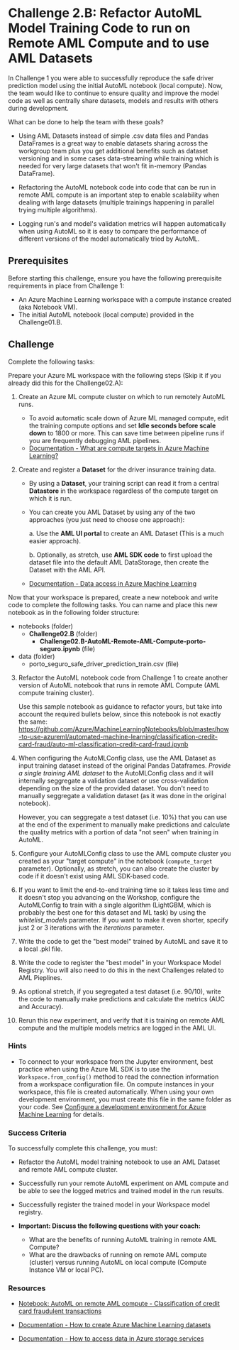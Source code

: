 # Challenge 2.B: Refactor AutoML Model Training Code to run on Remote AML Compute and to use AML Datasets

In Challenge 1 you were able to successfully reproduce the safe driver prediction model using the initial AutoML notebook (local compute). Now, the team would like to continue to ensure quality and improve the model code as well as centrally share datasets, models and results with others during development.  

What can be done to help the team with these goals?

* Using AML Datasets instead of simple .csv data files and Pandas DataFrames is a great way to enable datasets sharing across the workgroup team plus you get additional benefits such as dataset versioning and in some cases data-streaming while training which is needed for very large datasets that won't fit in-memory (Pandas DataFrame).  

* Refactoring the AutoML notebook code into code that can be run in remote AML compute is an important step to enable scalability when dealing with large datasets (multiple trainings happening in parallel trying multiple algorithms).

* Logging run's and model's validation metrics will happen automatically when using AutoML so it is easy to compare the performance of different versions of the model automatically tried by AutoML.

## Prerequisites

Before starting this challenge, ensure you have the following prerequisite requirements in place from Challenge 1:

* An Azure Machine Learning workspace with a compute instance created (aka Notebook VM).
* The initial AutoML notebook (local compute) provided in the Challenge01.B.

## Challenge

Complete the following tasks:

Prepare your Azure ML workspace with the following steps (Skip it if you already did this for the Challenge02.A):

1. Create an Azure ML compute cluster on which to run remotely AutoML runs.
    * To avoid automatic scale down of Azure ML managed compute, edit the training compute options and set **Idle seconds before scale down** to 1800 or more. This can save time between pipeline runs if you are frequently debugging AML pipelines.
    * [Documentation - What are compute targets in Azure Machine Learning?](https://docs.microsoft.com/azure/machine-learning/concept-compute-target)

2. Create and register a **Dataset** for the driver insurance training data.
    * By using a **Dataset**, your training script can read it from a central **Datastore** in the workspace regardless of the compute target on which it is run.

    * You can create you AML Dataset by using any of the two approaches (you just need to choose one approach):

        a. Use the **AML UI portal** to create an AML Dataset (This is a much easier approach).

        b. Optionally, as stretch, use **AML SDK code** to first upload the dataset file into the default AML DataStorage, then create the Dataset with the AML API.
    
    * [Documentation - Data access in Azure Machine Learning](https://docs.microsoft.com/azure/machine-learning/concept-data)

Now that your workspace is prepared, create a new notebook and write code to complete the following tasks. You can name and place this new notebook as in the following folder structure:

* notebooks (folder)
    * **Challenge02.B** (folder)
        * **Challenge02.B-AutoML-Remote-AML-Compute-porto-seguro.ipynb** (file)
* data (folder)
    * porto_seguro_safe_driver_prediction_train.csv (file)


3. Refactor the AutoML notebook code from Challenge 1 to create another version of AutoML notebook that runs in remote AML Compute (AML compute training cluster). 

    Use this sample notebook as guidance to refactor yours, but take into account the required bullets below, since this notebook is not exactly the same: https://github.com/Azure/MachineLearningNotebooks/blob/master/how-to-use-azureml/automated-machine-learning/classification-credit-card-fraud/auto-ml-classification-credit-card-fraud.ipynb 

4. When configuring the AutoMLConfig class, use the AML Dataset as input training dataset instead of the original Pandas Dataframes. *Provide a single training AML dataset* to the AutoMLConfig class and it will internally seggregate a validation dataset or use cross-validation depending on the size of the provided dataset. You don't need to manually seggregate a validation dataset (as it was done in the original notebook).

    However, you can seggregate a test dataset (i.e. 10%) that you can use at the end of the experiment to manually make predictions and calculate the quality metrics with a portion of data "not seen" when training in AutoML.

5. Configure your AutoMLConfig class to use the AML compute cluster you created as your "target compute" in the notebook (`compute_target` parameter). Optionally, as stretch, you can also create the cluster by code if it doesn't exist using AML SDK-based code.

6. If you want to limit the end-to-end training time so it takes less time and it doesn't stop you advancing on the Workshop, configure the AutoMLConfig to train with a single algorithm (LightGBM, which is probably the best one for this dataset and ML task) by using the *whitelist_models* parameter. If you want to make it even shorter, specify just 2 or 3 iterations with the *iterations* parameter.

7. Write the code to get the "best model" trained by AutoML and save it to a local .pkl file. 

8. Write the code to register the "best model" in your Workspace Model Registry. You will also need to do this in the next Challenges related to AML Pieplines.

9. As optional stretch, if you segregated a test dataset (i.e. 90/10), write the code to manually make predictions and calculate the metrics (AUC and Accuracy).

10. Rerun this new experiment, and verify that it is training on remote AML compute and the multiple models metrics are logged in the AML UI.

### Hints

* To connect to your workspace from the Jupyter environment, best practice when using the Azure ML SDK is to use the `Workspace.from_config()` method to read the connection information from a workspace configuration file. On compute instances in your workspace, this file is created automatically. When using your own development environment, you must create this file in the same folder as your code. See [Configure a development environment for Azure Machine Learning](https://docs.microsoft.com/azure/machine-learning/how-to-configure-environment#workspace) for details.

### Success Criteria

To successfully complete this challenge, you must:

* Refactor the AutoML model training notebook to use an AML Dataset and remote AML compute cluster.
* Successfully run your remote AutoML experiment on AML compute and be able to see the logged metrics and trained model in the run results.
* Successfully register the trained model in your Workspace model registry.

* **Important: Discuss the following questions with your coach:**
    * What are the benefits of running AutoML training in remote AML Compute?
    * What are the drawbacks of running on remote AML compute (cluster) versus running AutoML on local compute (Compute Instance VM or local PC).

### Resources

* [Notebook: AutoML on remote AML compute - Classification of credit card fraudulent transactions](https://github.com/Azure/MachineLearningNotebooks/blob/master/how-to-use-azureml/automated-machine-learning/classification-credit-card-fraud/auto-ml-classification-credit-card-fraud.ipynb)

* [Documentation - How to create Azure Machine Learning datasets](https://docs.microsoft.com/azure/machine-learning/how-to-create-register-datasets)

* [Documentation - How to access data in Azure storage services](https://docs.microsoft.com/azure/machine-learning/how-to-access-data)
